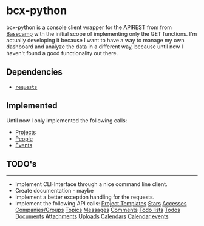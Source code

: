 # bcx-python

bcx-python is a console client wrapper for the APIREST from from [Basecamp](https://basecamp.com/) with the initial scope of implementing only the GET functions. I'm actually developing it because I want to have a way to manage my own dashboard and analyze the data in a different way, because until now I haven't found a good functionality out there.

## Dependencies

*  [``requests``](http://python-requests.org)

## Implemented

Until now I only implemented the following calls:

* [Projects](https://github.com/basecamp/bcx-api/blob/master/sections/projects.md)
* [People](https://github.com/basecamp/bcx-api/blob/master/sections/people.md)
* [Events](https://github.com/basecamp/bcx-api/blob/master/sections/events.md)

## TODO's
-----

* Implement CLI-Interface through a nice command line client.
* Create documentation - maybe
* Implement a better exception handling for the requests.
* Implement the following API calls:
[Project Templates](https://github.com/basecamp/bcx-api/blob/master/sections/project_templates.md)
[Stars](https://github.com/basecamp/bcx-api/blob/master/sections/stars.md)
[Accesses](https://github.com/basecamp/bcx-api/blob/master/sections/accesses.md)
[Companies/Groups](https://github.com/basecamp/bcx-api/blob/master/sections/groups.md)
[Topics](https://github.com/basecamp/bcx-api/blob/master/sections/topics.md)
[Messages](https://github.com/basecamp/bcx-api/blob/master/sections/messages.md)
[Comments](https://github.com/basecamp/bcx-api/blob/master/sections/comments.md)
[Todo lists](https://github.com/basecamp/bcx-api/blob/master/sections/todolists.md)
[Todos](https://github.com/basecamp/bcx-api/blob/master/sections/todos.md)
[Documents](https://github.com/basecamp/bcx-api/blob/master/sections/documents.md)
[Attachments](https://github.com/basecamp/bcx-api/blob/master/sections/attachments.md)
[Uploads](https://github.com/basecamp/bcx-api/blob/master/sections/uploads.md)
[Calendars](https://github.com/basecamp/bcx-api/blob/master/sections/calendars.md)
[Calendar events](https://github.com/basecamp/bcx-api/blob/master/sections/calendar_events.md)
